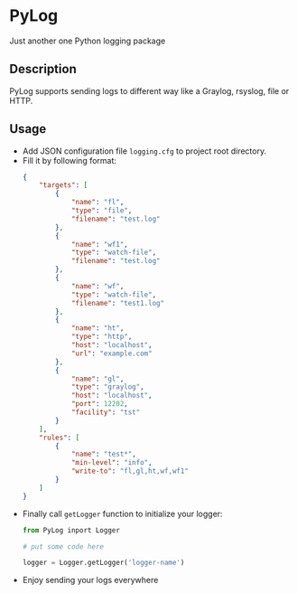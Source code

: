 # PyLog
Just another one Python logging package

## Description
PyLog supports sending logs to different way like a Graylog, rsyslog, file or HTTP.

## Usage

- Add JSON configuration file `logging.cfg` to project root directory.
- Fill it by following format:
    ```json
    {
        "targets": [
            {
                "name": "fl",
                "type": "file",
                "filename": "test.log"
            },
            {
                "name": "wf1",
                "type": "watch-file",
                "filename": "test.log"
            },
            {
                "name": "wf",
                "type": "watch-file",
                "filename": "test1.log"
            },
            {
                "name": "ht",
                "type": "http",
                "host": "localhost",
                "url": "example.com"
            },
            {
                "name": "gl",
                "type": "graylog",
                "host": "localhost",
                "port": 12202,
                "facility": "tst"
            }
        ],
        "rules": [
            {
                "name": "test*",
                "min-level": "info",
                "write-to": "fl,gl,ht,wf,wf1"
            }
        ]
    }
    ```
- Finally call `getLogger` function to initialize your logger:
    ```python
    from PyLog inport Logger
    
    # put some code here
    
    logger = Logger.getLogger('logger-name')
    ```
- Enjoy sending your logs everywhere